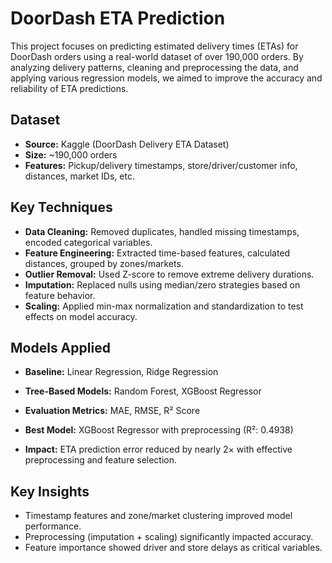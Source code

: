 # DoorDash ETA Prediction

This project focuses on predicting estimated delivery times (ETAs) for DoorDash orders using a real-world dataset of over 190,000 orders. By analyzing delivery patterns, cleaning and preprocessing the data, and applying various regression models, we aimed to improve the accuracy and reliability of ETA predictions.

## Dataset

- **Source:** Kaggle (DoorDash Delivery ETA Dataset)
- **Size:** ~190,000 orders
- **Features:** Pickup/delivery timestamps, store/driver/customer info, distances, market IDs, etc.

## Key Techniques

- **Data Cleaning:** Removed duplicates, handled missing timestamps, encoded categorical variables.
- **Feature Engineering:** Extracted time-based features, calculated distances, grouped by zones/markets.
- **Outlier Removal:** Used Z-score to remove extreme delivery durations.
- **Imputation:** Replaced nulls using median/zero strategies based on feature behavior.
- **Scaling:** Applied min-max normalization and standardization to test effects on model accuracy.

## Models Applied

- **Baseline:** Linear Regression, Ridge Regression  
- **Tree-Based Models:** Random Forest, XGBoost Regressor  
- **Evaluation Metrics:** MAE, RMSE, R² Score

- **Best Model:** XGBoost Regressor with preprocessing (R²: 0.4938)
- **Impact:** ETA prediction error reduced by nearly 2× with effective preprocessing and feature selection.

## Key Insights

- Timestamp features and zone/market clustering improved model performance.
- Preprocessing (imputation + scaling) significantly impacted accuracy.
- Feature importance showed driver and store delays as critical variables.
